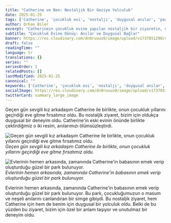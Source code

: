 ```yaml
---
title: "Catherine ve Ben: Nostaljik Bir Geziye Yolculuk"
date: 2025-01-25
tags: ['Catherine', 'çocukluk evi', 'nostalji', 'duygusal anılar', 'park']
author: Orhan Biler
excerpt: "Catherineın çocukluk evine yapılan nostaljik bir ziyaretin, duygusal anıları ve eski günleri hatırlatan bir parkın hikayesini anlatıyor."
subtitle: "Çocukluk Evine Dönüş: Anılar ve Duygusal Bağlar"
banner: https://res.cloudinary.com/dn0ruuuu9/image/upload/v1737851290/catherine-fnaf-oyun-game-pose-20240125_f35rrg.jpg
draft: false
readingTime: ""
language: tr
translations: {}
series: ""
seriesOrder: 1
relatedPosts: []
lastModified: 2025-01-25
canonical: ""
keywords: ['Catherine', 'çocukluk evi', 'nostalji', 'duygusal anılar', 'park']
socialImage: https://res.cloudinary.com/dn0ruuuu9/image/upload/v1737851290/catherine-fnaf-oyun-game-pose-20240125_f35rrg.jpg
twitterCard: summary_large_image
---
```


Geçen gün sevgili kız arkadaşım Catherine ile birlikte, onun çocukluk yıllarını geçirdiği eve gitme fırsatımız oldu. Bu nostaljik ziyaret, bizim için oldukça duygusal bir deneyim oldu. Catherine'in eski evinin önünde birlikte çektirdiğimiz o iki resim, anılarımızı ölümsüzleştirdi.


![Geçen gün sevgili kız arkadaşım Catherine ile birlikte, onun çocukluk yıllarını geçirdiği eve gitme fırsatımız oldu.](https://res.cloudinary.com/dn0ruuuu9/image/upload/v1737851280/aile-family-ben-me-birlikte-together-20240125_wkyq9k.jpg)
*Geçen gün sevgili kız arkadaşım Catherine ile birlikte, onun çocukluk yıllarını geçirdiği eve gitme fırsatımız oldu.*



![Evlerinin hemen arkasında, zamanında Catherine'in babasının emek verip oluşturduğu güzel bir park bulunuyor.](https://res.cloudinary.com/dn0ruuuu9/image/upload/v1737851288/catherine-park-bahce-backyard-bellevue-20240125_yapvcg.jpg)
*Evlerinin hemen arkasında, zamanında Catherine'in babasının emek verip oluşturduğu güzel bir park bulunuyor.*


Evlerinin hemen arkasında, zamanında Catherine'in babasının emek verip oluşturduğu güzel bir park bulunuyor. Bu park, çocukluğumuzun o masum ve neşeli anılarını canlandıran bir simge gibiydi. Bu nostaljik ziyaret, hem Catherine için hem de benim için duygusal bir yolculuk oldu. Belki de bu yüzden bu ziyaret, bizim için özel bir anlam taşıyor ve unutulmaz bir deneyim oldu.